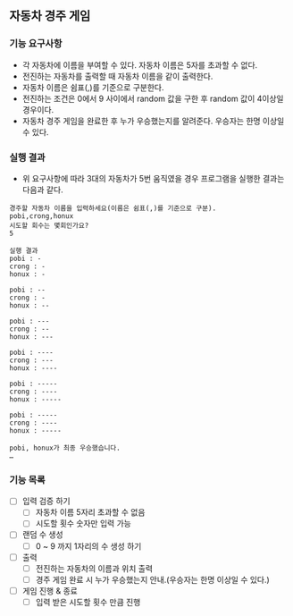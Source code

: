 ## 자동차 경주 게임

### 기능 요구사항
* 각 자동차에 이름을 부여할 수 있다. 자동차 이름은 5자를 초과할 수 없다.
* 전진하는 자동차를 출력할 때 자동차 이름을 같이 출력한다.
* 자동차 이름은 쉼표(,)를 기준으로 구분한다.
* 전진하는 조건은 0에서 9 사이에서 random 값을 구한 후 random 값이 4이상일 경우이다.
* 자동차 경주 게임을 완료한 후 누가 우승했는지를 알려준다. 우승자는 한명 이상일 수 있다.

### 실행 결과
* 위 요구사항에 따라 3대의 자동차가 5번 움직였을 경우 프로그램을 실행한 결과는 다음과 같다.
```text
경주할 자동차 이름을 입력하세요(이름은 쉼표(,)를 기준으로 구분).
pobi,crong,honux
시도할 회수는 몇회인가요?
5

실행 결과
pobi : -
crong : -
honux : -

pobi : --
crong : -
honux : --

pobi : ---
crong : --
honux : ---

pobi : ----
crong : ---
honux : ----

pobi : -----
crong : ----
honux : -----

pobi : -----
crong : ----
honux : -----

pobi, honux가 최종 우승했습니다.
…
```
### 기능 목록
- [ ] 입력 검증 하기
    - [ ] 자동차 이름 5자리 초과할 수 없음
    - [ ] 시도할 횟수 숫자만 입력 가능
- [ ] 랜덤 수 생성
    - [ ] 0 ~ 9 까지 1자리의 수 생성 하기
- [ ] 출력
    - [ ] 전진하는 자동차의 이름과 위치 출력
    - [ ] 경주 게임 완료 시 누가 우승했는지 안내.(우승자는 한명 이상일 수 있다.)
- [ ] 게임 진행 & 종료
    - [ ] 입력 받은 시도할 횟수 만큼 진행